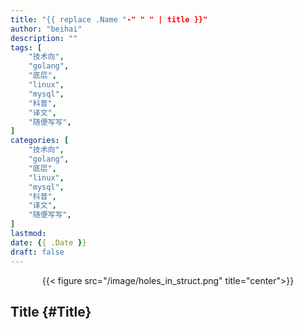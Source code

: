 ```yaml
---
title: "{{ replace .Name "-" " " | title }}"
author: "beihai"
description: ""
tags: [
    "技术向",
    "golang",
    "底层",
    "linux",
    "mysql",
    "科普",
    "译文",
    "随便写写",
]
categories: [
    "技术向",
    "golang",
    "底层",
    "linux",
    "mysql",
    "科普",
    "译文",
    "随便写写",
]
lastmod: 
date: {{ .Date }}
draft: false
---
```


<div align="center">{{< figure src="/image/holes_in_struct.png" title="center">}}</div>

## Title {#Title}

